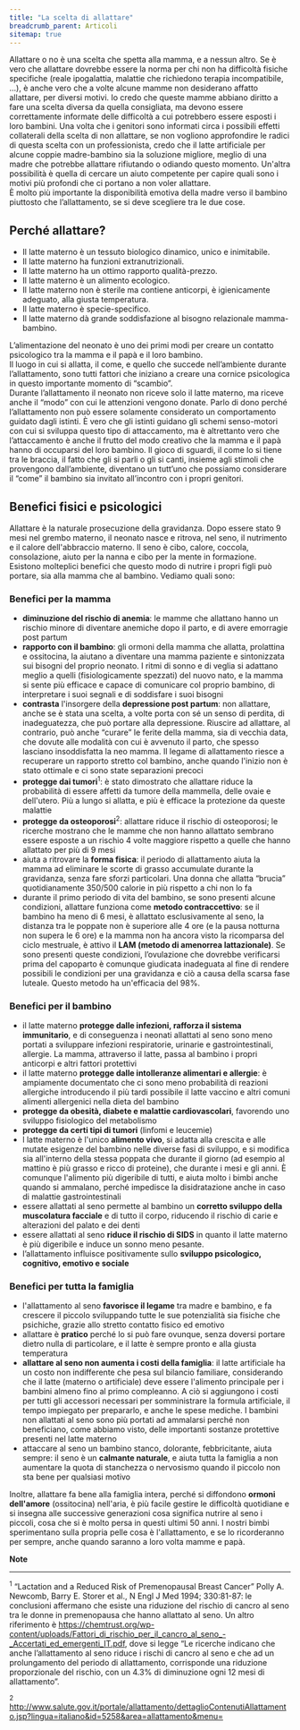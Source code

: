 ```yaml
---
title: "La scelta di allattare"
breadcrumb_parent: Articoli
sitemap: true
---
```

Allattare o no è una scelta che spetta alla mamma, e a nessun altro. Se è vero che allattare dovrebbe essere la norma per chi non ha difficoltà fisiche specifiche (reale ipogalattia, malattie che richiedono terapia incompatibile, ...), è anche vero che a volte alcune mamme non desiderano affatto allattare, per diversi motivi. Io credo che queste mamme abbiano diritto a fare una scelta diversa da quella consigliata, ma devono essere correttamente informate delle difficoltà a cui potrebbero essere esposti i loro bambini. Una volta che i genitori sono informati circa i possibili effetti collaterali della scelta di non allattare, se non vogliono approfondire le radici di questa scelta con un professionista, credo che il latte artificiale per alcune coppie madre-bambino sia la soluzione migliore, meglio di una madre che potrebbe allattare rifiutando o odiando questo momento. Un'altra possibilità è quella di cercare un aiuto competente per capire quali sono i motivi più profondi che ci portano a non voler allattare.  
È molto più importante la disponibilità emotiva della madre verso il bambino piuttosto che l’allattamento, se si deve scegliere tra le due cose.

## Perché allattare?

- Il latte materno è un tessuto biologico dinamico, unico e inimitabile.
- Il latte materno ha funzioni extranutrizionali.
- Il latte materno ha un ottimo rapporto qualità-prezzo.
- Il latte materno è un alimento ecologico.
- Il latte materno non è sterile ma contiene anticorpi, è igienicamente adeguato, alla giusta temperatura.
- Il latte materno è specie-specifico.
- Il latte materno dà grande soddisfazione al bisogno relazionale mamma-bambino.

L’alimentazione del neonato è uno dei primi modi per creare un contatto psicologico tra la mamma e il papà e il loro bambino.  
Il luogo in cui si allatta, il come, e quello che succede nell’ambiente durante l’allattamento, sono tutti fattori che iniziano a creare una cornice psicologica in questo importante momento di “scambio”.  
Durante l’allattamento il neonato non riceve solo il latte materno, ma riceve anche il “modo” con cui le attenzioni vengono donate. Parlo di dono perché l’allattamento non può essere solamente considerato un comportamento guidato dagli istinti. È vero che gli istinti guidano gli schemi senso-motori con cui si sviluppa questo tipo di attaccamento, ma è altrettanto vero che l’attaccamento è anche il frutto del modo creativo che la mamma e il papà hanno di occuparsi del loro bambino. Il gioco di sguardi, il come lo si tiene tra le braccia, il fatto che gli si parli o gli si canti, insieme agli stimoli che provengono dall’ambiente, diventano un tutt’uno che possiamo considerare il “come” il bambino sia invitato all’incontro con i propri genitori.

## Benefici fisici e psicologici

Allattare è la naturale prosecuzione della gravidanza. Dopo essere stato 9 mesi nel grembo materno, il neonato nasce e ritrova, nel seno, il nutrimento e il calore dell'abbraccio materno. Il seno è cibo, calore, coccola, consolazione, aiuto per la nanna e cibo per la mente in formazione.  
Esistono molteplici benefici che questo modo di nutrire i propri figli può portare, sia alla mamma che al bambino. Vediamo quali sono:

### Benefici per la mamma

- **diminuzione del rischio di anemia**: le mamme che allattano hanno un rischio minore di diventare anemiche dopo il parto, e di avere emorragie post partum
- **rapporto con il bambino**: gli ormoni della mamma che allatta, prolattina e ossitocina, la aiutano a diventare una mamma paziente e sintonizzata sui bisogni del proprio neonato. I ritmi di sonno e di veglia si adattano meglio a quelli (fisiologicamente spezzati) del nuovo nato, e la mamma si sente più efficace e capace di comunicare col proprio bambino, di interpretare i suoi segnali e di soddisfare i suoi bisogni
- **contrasta** l'insorgere della **depressione post partum**: non allattare, anche se è stata una scelta, a volte porta con sé un senso di perdita, di inadeguatezza, che può portare alla depressione. Riuscire ad allattare, al contrario, può anche “curare” le ferite della mamma, sia di vecchia data, che dovute alle modalità con cui è avvenuto il parto, che spesso lasciano insoddisfatta la neo mamma. Il legame di allattamento riesce a recuperare un rapporto stretto col bambino, anche quando l'inizio non è stato ottimale e ci sono state separazioni precoci
- **protegge dai tumori**<sup>1</sup>: è stato dimostrato che allattare riduce la probabilità di essere affetti da tumore della mammella, delle ovaie e dell'utero. Più a lungo si allatta, e più è efficace la protezione da queste malattie
- **protegge da osteoporosi**<sup>2</sup>: allattare riduce il rischio di osteoporosi; le ricerche mostrano che le mamme che non hanno allattato sembrano essere esposte a un rischio 4 volte maggiore rispetto a quelle che hanno allattato per più di 9 mesi
- aiuta a ritrovare la **forma fisica**: il periodo di allattamento aiuta la mamma ad eliminare le scorte di grasso accumulate durante la gravidanza, senza fare sforzi particolari. Una donna che allatta “brucia” quotidianamente 350/500 calorie in più rispetto a chi non lo fa
- durante il primo periodo di vita del bambino, se sono presenti alcune condizioni, allattare funziona come **metodo contraccettivo**: se il bambino ha meno di 6 mesi, è allattato esclusivamente al seno, la distanza tra le poppate non è superiore alle 4 ore (e la pausa notturna non supera le 6 ore) e la mamma non ha ancora visto la ricomparsa del ciclo mestruale, è attivo il **LAM (metodo di amenorrea lattazionale)**. Se sono presenti queste condizioni, l’ovulazione che dovrebbe verificarsi prima del capoparto è comunque giudicata inadeguata al fine di rendere possibili le condizioni per una gravidanza e ciò a causa della scarsa fase luteale. Questo metodo ha un'efficacia del 98%.

### Benefici per il bambino

- il latte materno **protegge dalle infezioni, rafforza il sistema immunitario**, e di conseguenza i neonati allattati al seno sono meno portati a sviluppare infezioni respiratorie, urinarie e gastrointestinali, allergie. La mamma, attraverso il latte, passa al bambino i propri anticorpi e altri fattori protettivi
- il latte materno **protegge dalle intolleranze alimentari e allergie**: è ampiamente documentato che ci sono meno probabilità di reazioni allergiche introducendo il più tardi possibile il latte vaccino e altri comuni alimenti allergenici nella dieta del bambino
- **protegge da obesità, diabete e malattie cardiovascolari**, favorendo uno sviluppo fisiologico del metabolismo
- **protegge da certi tipi di tumori** (linfomi e leucemie)
- l latte materno è l'unico **alimento vivo**, si adatta alla crescita e alle mutate esigenze del bambino nelle diverse fasi di sviluppo, e si modifica sia all'interno della stessa poppata che durante il giorno (ad esempio al mattino è più grasso e ricco di proteine), che durante i mesi e gli anni. È comunque l'alimento più digeribile di tutti, e aiuta molto i bimbi anche quando si ammalano, perché impedisce la disidratazione anche in caso di malattie gastrointestinali
- essere allattati al seno permette al bambino un **corretto sviluppo della muscolatura facciale** e di tutto il corpo, riducendo il rischio di carie e alterazioni del palato e dei denti
- essere allattati al seno **riduce il rischio di SIDS** in quanto il latte materno è più digeribile e induce un sonno meno pesante.
- l’allattamento influisce positivamente sullo **sviluppo psicologico, cognitivo, emotivo e sociale**

### Benefici per tutta la famiglia

- l'allattamento al seno **favorisce il legame** tra madre e bambino, e fa crescere il piccolo sviluppando tutte le sue potenzialità sia fisiche che psichiche, grazie allo stretto contatto fisico ed emotivo
- allattare è **pratico** perché lo si può fare ovunque, senza doversi portare dietro nulla di particolare, e il latte è sempre pronto e alla giusta temperatura
- **allattare al seno non aumenta i costi della famiglia**: il latte artificiale ha un costo non indifferente che pesa sul bilancio familiare, considerando che il latte (materno o artificiale) deve essere l'alimento principale per i bambini almeno fino al primo compleanno. A ciò si aggiungono i costi per tutti gli accessori necessari per somministrare la formula artificiale, il tempo impiegato per prepararlo, e anche le spese mediche. I bambini non allattati al seno sono più portati ad ammalarsi perché non beneficiano, come abbiamo visto, delle importanti sostanze protettive presenti nel latte materno
- attaccare al seno un bambino stanco, dolorante, febbricitante, aiuta sempre: il seno è un **calmante naturale**, e aiuta tutta la famiglia a non aumentare la quota di stanchezza o nervosismo quando il piccolo non sta bene per qualsiasi motivo

Inoltre, allattare fa bene alla famiglia intera, perché si diffondono **ormoni dell'amore** (ossitocina) nell'aria, è più facile gestire le difficoltà quotidiane e si insegna alle successive generazioni cosa significa nutrire al seno i piccoli, cosa che si è molto persa in questi ultimi 50 anni. I nostri bimbi sperimentano sulla propria pelle cosa è l'allattamento, e se lo ricorderanno per sempre, anche quando saranno a loro volta mamme e papà.

**Note**
***
<sup>1</sup> “Lactation and a Reduced Risk of Premenopausal Breast Cancer” Polly A. Newcomb, Barry E. Storer et al., N Engl J Med 1994; 330:81-87: le conclusioni affermano che esiste una riduzione del rischio di cancro al seno tra le donne in premenopausa che hanno allattato al seno. Un altro riferimento è https://chemtrust.org/wp-content/uploads/Fattori_di_rischio_per_il_cancro_al_seno_-_Accertati_ed_emergenti_IT.pdf, dove si legge “Le ricerche indicano che anche l’allattamento al seno riduce i rischi di cancro al seno e che ad un prolungamento del periodo di allattamento, corrisponde una riduzione proporzionale del rischio, con un 4.3% di diminuzione ogni 12 mesi di allattamento”.

<sup>2</sup> http://www.salute.gov.it/portale/allattamento/dettaglioContenutiAllattamento.jsp?lingua=italiano&id=5258&area=allattamento&menu=